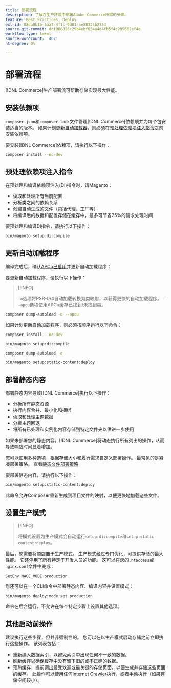 ```yaml
---
title: 部署流程
description: 了解在生产环境中部署Adobe Commerce所需的步骤。
feature: Best Practices, Deploy
exl-id: 88da0b1b-5aa7-4f1c-9d01-ae58324b2754
source-git-commit: ddf988826c29b4ebf054a4d4fb5f4c285662ef4e
workflow-type: tm+mt
source-wordcount: '467'
ht-degree: 0%

---
```


# 部署流程

[!DNL Commerce]生产部署流可帮助存储实现最大性能。

## 安装依赖项

`composer.json`和`composer.lock`文件管理[!DNL Commerce]依赖项并为每个包安装适当的版本。 如果计划更新[自动加载器](#update-the-autoloader)，则必须在[预处理依赖项注入指令](#preprocess-dependency-injection-instructions)之前安装依赖项。

要安装[!DNL Commerce]依赖项，请执行以下操作：

```bash
composer install --no-dev
```

## 预处理依赖项注入指令

在预处理和编译依赖项注入(DI)指令时，请Magento：

* 读取和处理所有当前配置
* 分析类之间的依赖关系
* 创建自动生成的文件（包括代理、工厂等）
* 将编译后的数据和配置存储在缓存中，最多可节省25%的请求处理时间

要预处理和编译DI指令，请执行以下操作：

```bash
bin/magento setup:di:compile
```

## 更新自动加载程序

编译完成后，确认[APCu已启用](../performance/software.md#php-settings)并更新自动加载程序：

要更新自动加载程序，请执行以下操作：

>[!INFO]
>
>`-o`选项将PSR-0/4自动加载转换为类映射，以获得更快的自动加载程序。 `--apcu`选项使用APCu缓存已找到/未找到类。

```bash
composer dump-autoload -o --apcu
```

如果计划更新自动加载程序，则必须按顺序运行以下命令：

```bash
composer install --no-dev
```

```bash
bin/magento setup:di:compile
```

```bash
composer dump-autoload -o
```

```bash
bin/magento setup:static-content:deploy
```

## 部署静态内容

部署静态内容导致[!DNL Commerce]执行以下操作：

* 分析所有静态资源
* 执行内容合并、最小化和捆绑
* 读取和处理主题数据
* 分析主题回退
* 将所有已处理和实例化内容存储到特定文件夹以供进一步使用

如果未部署您的静态内容，[!DNL Commerce]将动态执行所有列出的操作，从而导致响应时间显着增加。

您可以使用多种选项，根据存储大小和履行需求自定义部署操作。 最常见的是紧凑部署策略。 查看[静态文件部署策略](../configuration/cli/static-view-file-strategy.md)

要部署静态内容，请执行以下操作：

```bash
bin/magento setup:static-content:deploy
```

此命令允许Composer重新生成到项目文件的映射，以便更快地加载这些文件。

## 设置生产模式

>[!INFO]
>
>将模式设置为生产模式会自动运行`setup:di:compile`和`setup:static-content:deploy`。

最后，您需要将商店置于生产模式。 生产模式经过专门优化，可提供存储的最大性能。 它还停用了所有特定于开发人员的功能。 这可以在您的`.htaccess`或`nginx.conf`文件中完成：

`SetEnv MAGE_MODE production`

您还可以在一个CLI命令中部署静态内容、编译内容并设置模式：

```bash
bin/magento deploy:mode:set production
```

命令在后台运行，不允许在每个特定步骤上设置其他选项。

## 其他启动前操作

建议执行这些步骤，但并非强制性的。 您可以在以生产模式启动存储之前立即执行这些操作。 该列表包括：

* 重新编入数据索引，以避免索引中出现任何不一致的数据。
* 刷新缓存以确保缓存中没有留下旧的或不正确的数据。
* 预热缓存，提前调出最受欢迎或最关键的存储页面，以便生成并存储这些页面的缓存。 此操作可以使用任何Internet Crawler执行，或者手动执行（如果存储空间较小）。
